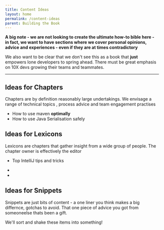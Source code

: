 ```yaml
---
title: Content Ideas
layout: home
permalink: /content-ideas
parent: Building the Book 
---
```


**A big note - we are not looking to create the ultimate how-to bible here - in fact, we want to have sections where we cover personal opinions, advice and experiences - even if they are at times contradictory**   

We  also want to be clear that we don't see this as a book that **just** empowers lone developers to spring ahead. There must be great emphasis on 10X devs growing their teams and teammates.   


***

## Ideas for Chapters

Chapters are by definition reasonably large undertakings.
We envisage a range of technical topics , process advice and team engagement practises 

- How to use maven **optimally** 
- How to use Java Serialisation safely



## Ideas for Lexicons
Lexicons are chapters that gather insight from a wide group of people. The chapter owner is effectively the editor

- Top IntelliJ tips and tricks
- 

- 

## Ideas for Snippets

Snippets are just bits of content - a one liner you think makes a big differnce,   gotchas to avoid.  That one piece of advice you got from someoneelse thats been a gift.

We'll sort and shake these items into something!
